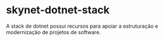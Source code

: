 # skynet-dotnet-stack

A stack de dotnet possui recursos para apoiar a estruturação e modernização de projetos de software.
